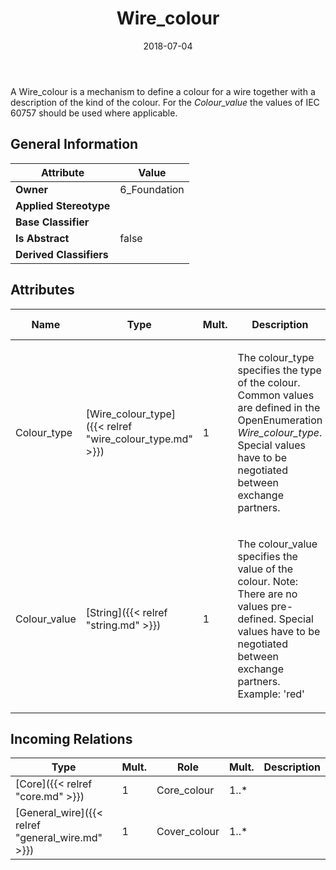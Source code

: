 ﻿---
title: Wire_colour
toc: false
type: specs
date: "2018-07-04"
draft: false
specification: KBL
version: 2.5
documentType: "Recommendation"
elementType: Class
classes:
  - Wire_colour
menu_name: kbl-2.5
---
<p> A Wire_colour is a mechanism to define a colour for a wire together with a description of the kind of the colour. For the <i>Colour_value</i> the values of IEC 60757 should be used where applicable.      </p>

## General Information

| Attribute               | Value |
|-------------------------|-------|
| **Owner**               | 6_Foundation |
| **Applied Stereotype**  |   |
| **Base Classifier**     |   |
| **Is Abstract**         | false |
| **Derived Classifiers** |   |

## Attributes
|  Name  |  Type  |  Mult.  |  Description  |  Owning Classifier  |
|--------|--------|---------|---------------|--------------|
|Colour_type | [Wire_colour_type]({{< relref "wire_colour_type.md" >}}) | 1 | <p> The colour_type specifies the type of the colour. Common values are defined in the OpenEnumeration <i>Wire_colour_type</i>. Special values have to be negotiated between exchange partners.       </p> | [Wire_colour]({{< relref "wire_colour.md" >}}) |
|Colour_value | [String]({{< relref "string.md" >}}) | 1 | <p>The colour_value specifies the value of the colour. Note: There are no values pre-defined. Special values have to be negotiated between exchange partners.  Example:  'red'</p> | [Wire_colour]({{< relref "wire_colour.md" >}}) |

##  Incoming Relations
|    Type  |   Mult.  |   Role    |   Mult.   |   Description  |
|----------|----------|-----------|-----------|----------------|
| [Core]({{< relref "core.md" >}}) | 1 | Core_colour | 1..* |  |
| [General_wire]({{< relref "general_wire.md" >}}) | 1 | Cover_colour | 1..* |  |
